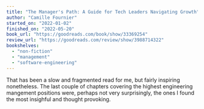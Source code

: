 ```yaml
---
title: "The Manager's Path: A Guide for Tech Leaders Navigating Growth"
author: "Camille Fournier"
started_on: "2022-01-02"
finished_on: "2022-05-20"
book_url: "https://goodreads.com/book/show/33369254"
review_url: "https://goodreads.com/review/show/3988714322"
bookshelves:
  - "non-fiction"
  - "management"
  - "software-engineering"
---
```


That has been a slow and fragmented read for me, but fairly inspiring nonetheless. The last couple
of chapters covering the highest engineering mangement positions were, perhaps not very
surprisingly, the ones I found the most insighful and thought provoking.

